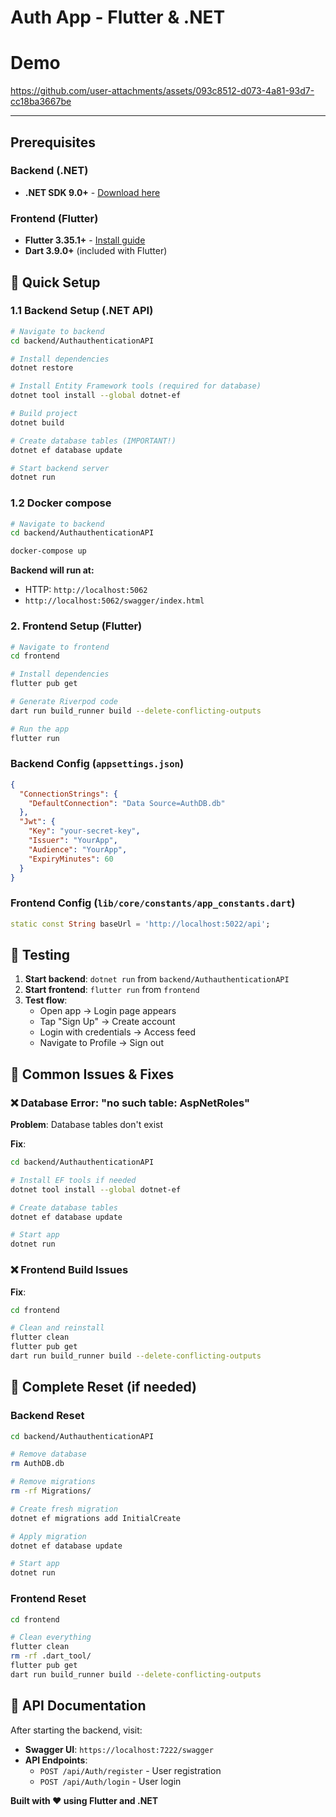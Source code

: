 # Auth App - Flutter & .NET

# Demo

https://github.com/user-attachments/assets/093c8512-d073-4a81-93d7-cc18ba3667be

--- 

## Prerequisites

### Backend (.NET)
- **.NET SDK 9.0+** - [Download here](https://dotnet.microsoft.com/download)

### Frontend (Flutter)
- **Flutter 3.35.1+** - [Install guide](https://docs.flutter.dev/get-started/install)
- **Dart 3.9.0+** (included with Flutter)

## 🚀 Quick Setup

### 1.1 Backend Setup (.NET API)

```bash
# Navigate to backend
cd backend/AuthauthenticationAPI

# Install dependencies
dotnet restore

# Install Entity Framework tools (required for database)
dotnet tool install --global dotnet-ef

# Build project
dotnet build

# Create database tables (IMPORTANT!)
dotnet ef database update

# Start backend server
dotnet run
```

### 1.2 Docker compose

```bash
# Navigate to backend
cd backend/AuthauthenticationAPI

docker-compose up
```

**Backend will run at:**
- HTTP: `http://localhost:5062`
- `http://localhost:5062/swagger/index.html`

### 2. Frontend Setup (Flutter)

```bash
# Navigate to frontend
cd frontend

# Install dependencies
flutter pub get

# Generate Riverpod code
dart run build_runner build --delete-conflicting-outputs

# Run the app
flutter run
```

### Backend Config (`appsettings.json`)
```json
{
  "ConnectionStrings": {
    "DefaultConnection": "Data Source=AuthDB.db"
  },
  "Jwt": {
    "Key": "your-secret-key",
    "Issuer": "YourApp",
    "Audience": "YourApp",
    "ExpiryMinutes": 60
  }
}
```

### Frontend Config (`lib/core/constants/app_constants.dart`)
```dart
static const String baseUrl = 'http://localhost:5022/api';
```

## 🧪 Testing

1. **Start backend**: `dotnet run` from `backend/AuthauthenticationAPI`
2. **Start frontend**: `flutter run` from `frontend`
3. **Test flow**:
   - Open app → Login page appears
   - Tap "Sign Up" → Create account
   - Login with credentials → Access feed
   - Navigate to Profile → Sign out

## 🐛 Common Issues & Fixes

### ❌ Database Error: "no such table: AspNetRoles"

**Problem**: Database tables don't exist

**Fix**:
```bash
cd backend/AuthauthenticationAPI

# Install EF tools if needed
dotnet tool install --global dotnet-ef

# Create database tables
dotnet ef database update

# Start app
dotnet run
```

### ❌ Frontend Build Issues

**Fix**:
```bash
cd frontend

# Clean and reinstall
flutter clean
flutter pub get
dart run build_runner build --delete-conflicting-outputs
```

## 🔄 Complete Reset (if needed)

### Backend Reset
```bash
cd backend/AuthauthenticationAPI

# Remove database
rm AuthDB.db

# Remove migrations
rm -rf Migrations/

# Create fresh migration
dotnet ef migrations add InitialCreate

# Apply migration
dotnet ef database update

# Start app
dotnet run
```

### Frontend Reset
```bash
cd frontend

# Clean everything
flutter clean
rm -rf .dart_tool/
flutter pub get
dart run build_runner build --delete-conflicting-outputs
```

## 📖 API Documentation

After starting the backend, visit:
- **Swagger UI**: `https://localhost:7222/swagger`
- **API Endpoints**:
  - `POST /api/Auth/register` - User registration
  - `POST /api/Auth/login` - User login

**Built with ❤️ using Flutter and .NET**
